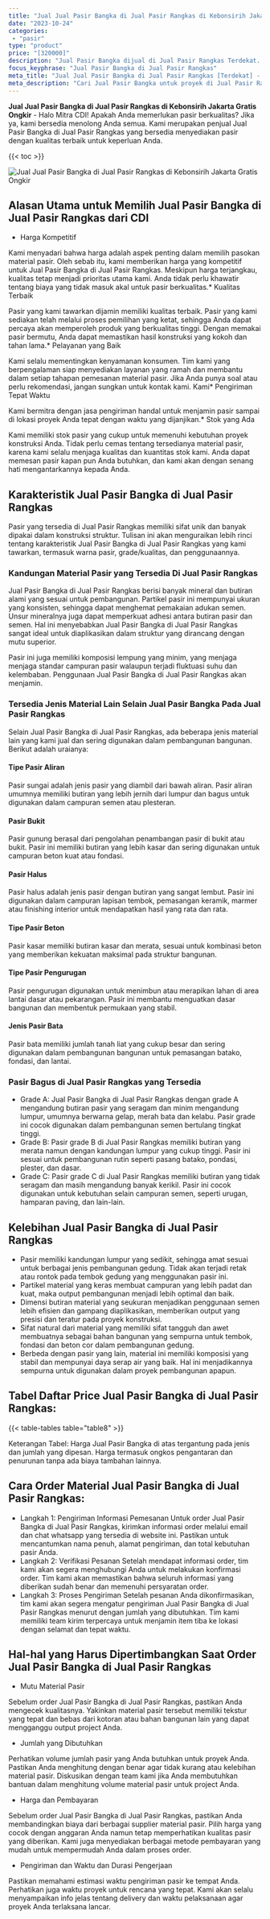 ```yaml
---
title: "Jual Jual Pasir Bangka di Jual Pasir Rangkas di Kebonsirih Jakarta Gratis Ongkir"
date: "2023-10-24"
categories:
 - "pasir"
type: "product"
price: "[320000]"
description: "Jual Pasir Bangka dijual di Jual Pasir Rangkas Terdekat. Jual Pasir Bangka ini sering dipakai dalam proyek konstruksi sebagai bahan campuran yang berkualitas dan halus. Kontak kami untuk mendapatkan informasi lebih lanjut."
focus_keyphrase: "Jual Pasir Bangka di Jual Pasir Rangkas"
meta_title: "Jual Jual Pasir Bangka di Jual Pasir Rangkas [Terdekat] - CDI"
meta_description: "Cari Jual Pasir Bangka untuk proyek di Jual Pasir Rangkas? Kami menyediakan Jual Pasir Bangka berkualitas untuk material adukan. Dapatkan penawaran terbaik sekarang."
---
```


**Jual Jual Pasir Bangka di Jual Pasir Rangkas di Kebonsirih Jakarta Gratis Ongkir** - Halo Mitra CDI! Apakah Anda memerlukan pasir berkualitas? Jika ya, kami bersedia menolong Anda semua. Kami merupakan penjual Jual Pasir Bangka di Jual Pasir Rangkas yang bersedia menyediakan pasir dengan kualitas terbaik untuk keperluan Anda.

{{< toc >}}

![Jual Jual Pasir Bangka di Jual Pasir Rangkas di Kebonsirih Jakarta Gratis Ongkir](/images/pasir/pasir-bangunan-02.jpg)

## Alasan Utama untuk Memilih Jual Pasir Bangka di Jual Pasir Rangkas dari CDI

*   Harga Kompetitif

Kami menyadari bahwa harga adalah aspek penting dalam memilih pasokan material pasir. Oleh sebab itu, kami memberikan harga yang kompetitif untuk Jual Pasir Bangka di Jual Pasir Rangkas. Meskipun harga terjangkau, kualitas tetap menjadi prioritas utama kami. Anda tidak perlu khawatir tentang biaya yang tidak masuk akal untuk pasir berkualitas.*   Kualitas Terbaik

Pasir yang kami tawarkan dijamin memiliki kualitas terbaik. Pasir yang kami sediakan telah melalui proses pemilihan yang ketat, sehingga Anda dapat percaya akan memperoleh produk yang berkualitas tinggi. Dengan memakai pasir bermutu, Anda dapat memastikan hasil konstruksi yang kokoh dan tahan lama.*   Pelayanan yang Baik

Kami selalu mementingkan kenyamanan konsumen. Tim kami yang berpengalaman siap menyediakan layanan yang ramah dan membantu dalam setiap tahapan pemesanan material pasir. Jika Anda punya soal atau perlu rekomendasi, jangan sungkan untuk kontak kami. Kami*   Pengiriman Tepat Waktu

Kami bermitra dengan jasa pengiriman handal untuk menjamin pasir sampai di lokasi proyek Anda tepat dengan waktu yang dijanjikan.*   Stok yang Ada

Kami memiliki stok pasir yang cukup untuk memenuhi kebutuhan proyek konstruksi Anda. Tidak perlu cemas tentang tersedianya material pasir, karena kami selalu menjaga kualitas dan kuantitas stok kami. Anda dapat memesan pasir kapan pun Anda butuhkan, dan kami akan dengan senang hati mengantarkannya kepada Anda. 

## Karakteristik Jual Pasir Bangka di Jual Pasir Rangkas

Pasir yang tersedia di Jual Pasir Rangkas memiliki sifat unik dan banyak dipakai dalam konstruksi struktur. Tulisan ini akan menguraikan lebih rinci tentang karakteristik Jual Pasir Bangka di Jual Pasir Rangkas yang kami tawarkan, termasuk warna pasir, grade/kualitas, dan penggunaannya.

### Kandungan Material Pasir yang Tersedia Di Jual Pasir Rangkas

Jual Pasir Bangka di Jual Pasir Rangkas berisi banyak mineral dan butiran alami yang sesuai untuk pembangunan. Partikel pasir ini mempunyai ukuran yang konsisten, sehingga dapat menghemat pemakaian adukan semen. Unsur mineralnya juga dapat memperkuat adhesi antara butiran pasir dan semen. Hal ini menyebabkan Jual Pasir Bangka di Jual Pasir Rangkas sangat ideal untuk diaplikasikan dalam struktur yang dirancang dengan mutu superior.

Pasir ini juga memiliki komposisi lempung yang minim, yang menjaga menjaga standar campuran pasir walaupun terjadi fluktuasi suhu dan kelembaban. Penggunaan Jual Pasir Bangka di Jual Pasir Rangkas akan menjamin.

### Tersedia Jenis Material Lain Selain Jual Pasir Bangka Pada Jual Pasir Rangkas

Selain Jual Pasir Bangka di Jual Pasir Rangkas, ada beberapa jenis material lain yang kami jual dan sering digunakan dalam pembangunan bangunan. Berikut adalah uraianya:

#### Tipe Pasir Aliran

Pasir sungai adalah jenis pasir yang diambil dari bawah aliran. Pasir aliran umumnya memiliki butiran yang lebih jernih dari lumpur dan bagus untuk digunakan dalam campuran semen atau plesteran.

#### Pasir Bukit

Pasir gunung berasal dari pengolahan penambangan pasir di bukit atau bukit. Pasir ini memiliki butiran yang lebih kasar dan sering digunakan untuk campuran beton kuat atau fondasi.

#### Pasir Halus

Pasir halus adalah jenis pasir dengan butiran yang sangat lembut. Pasir ini digunakan dalam campuran lapisan tembok, pemasangan keramik, marmer atau finishing interior untuk mendapatkan hasil yang rata dan rata.

#### Tipe Pasir Beton

Pasir kasar memiliki butiran kasar dan merata, sesuai untuk kombinasi beton yang memberikan kekuatan maksimal pada struktur bangunan.

#### Tipe Pasir Pengurugan

Pasir pengurugan digunakan untuk menimbun atau merapikan lahan di area lantai dasar atau pekarangan. Pasir ini membantu menguatkan dasar bangunan dan membentuk permukaan yang stabil.

#### Jenis Pasir Bata

Pasir bata memiliki jumlah tanah liat yang cukup besar dan sering digunakan dalam pembangunan bangunan untuk pemasangan batako, fondasi, dan lantai.

### Pasir Bagus di Jual Pasir Rangkas yang Tersedia

*   Grade A: Jual Pasir Bangka di Jual Pasir Rangkas dengan grade A mengandung butiran pasir yang seragam dan minim mengandung lumpur, umumnya berwarna gelap, merah bata dan kelabu. Pasir grade ini cocok digunakan dalam pembangunan semen bertulang tingkat tinggi.
*   Grade B: Pasir grade B di Jual Pasir Rangkas memiliki butiran yang merata namun dengan kandungan lumpur yang cukup tinggi. Pasir ini sesuai untuk pembangunan rutin seperti pasang batako, pondasi, plester, dan dasar.
*   Grade C: Pasir grade C di Jual Pasir Rangkas memiliki butiran yang tidak seragam dan masih mengandung banyak kerikil. Pasir ini cocok digunakan untuk kebutuhan selain campuran semen, seperti urugan, hamparan paving, dan lain-lain.

## Kelebihan Jual Pasir Bangka di Jual Pasir Rangkas

*   Pasir memiliki kandungan lumpur yang sedikit, sehingga amat sesuai untuk berbagai jenis pembangunan gedung. Tidak akan terjadi retak atau rontok pada tembok gedung yang menggunakan pasir ini.
*   Partikel material yang keras membuat campuran yang lebih padat dan kuat, maka output pembangunan menjadi lebih optimal dan baik.
*   Dimensi butiran material yang seukuran menjadikan penggunaan semen lebih efisien dan gampang diaplikasikan, memberikan output yang presisi dan teratur pada proyek konstruksi.
*   Sifat natural dari material yang memiliki sifat tangguh dan awet membuatnya sebagai bahan bangunan yang sempurna untuk tembok, fondasi dan beton cor dalam pembangunan gedung.
*   Berbeda dengan pasir yang lain, material ini memiliki komposisi yang stabil dan mempunyai daya serap air yang baik. Hal ini menjadikannya sempurna untuk digunakan dalam proyek pembangunan apapun.

## Tabel Daftar Price Jual Pasir Bangka di Jual Pasir Rangkas:

{{< table-tables table="table8" >}}

Keterangan Tabel: Harga Jual Pasir Bangka di atas tergantung pada jenis dan jumlah yang dipesan. Harga termasuk ongkos pengantaran dan penurunan tanpa ada biaya tambahan lainnya.

## Cara Order Material Jual Pasir Bangka di Jual Pasir Rangkas:

*   Langkah 1: Pengiriman Informasi Pemesanan
Untuk order Jual Pasir Bangka di Jual Pasir Rangkas, kirimkan informasi order melalui email dan chat whatsapp yang tersedia di website ini. Pastikan untuk mencantumkan nama penuh, alamat pengiriman, dan total kebutuhan pasir Anda.
*   Langkah 2: Verifikasi Pesanan
Setelah mendapat informasi order, tim kami akan segera menghubungi Anda untuk melakukan konfirmasi order. Tim kami akan memastikan bahwa seluruh informasi yang diberikan sudah benar dan memenuhi persyaratan order.
*   Langkah 3: Proses Pengiriman
Setelah pesanan Anda dikonfirmasikan, tim kami akan segera mengatur pengiriman Jual Pasir Bangka di Jual Pasir Rangkas menurut dengan jumlah yang dibutuhkan. Tim kami memiliki team kirim terpercaya untuk menjamin item tiba ke lokasi dengan selamat dan tepat waktu.

## Hal-hal yang Harus Dipertimbangkan Saat Order Jual Pasir Bangka di Jual Pasir Rangkas

*   Mutu Material Pasir

Sebelum order Jual Pasir Bangka di Jual Pasir Rangkas, pastikan Anda mengecek kualitasnya. Yakinkan material pasir tersebut memiliki tekstur yang tepat dan bebas dari kotoran atau bahan bangunan lain yang dapat mengganggu output project Anda.
*   Jumlah yang Dibutuhkan

Perhatikan volume jumlah pasir yang Anda butuhkan untuk proyek Anda. Pastikan Anda menghitung dengan benar agar tidak kurang atau kelebihan material pasir. Diskusikan dengan team kami jika Anda membutuhkan bantuan dalam menghitung volume material pasir untuk project Anda.
*   Harga dan Pembayaran

Sebelum order Jual Pasir Bangka di Jual Pasir Rangkas, pastikan Anda membandingkan biaya dari berbagai supplier material pasir. Pilih harga yang cocok dengan anggaran Anda namun tetap memperhatikan kualitas pasir yang diberikan. Kami juga menyediakan berbagai metode pembayaran yang mudah untuk mempermudah Anda dalam proses order.
*   Pengiriman dan Waktu dan Durasi Pengerjaan

Pastikan memahami estimasi waktu pengiriman pasir ke tempat Anda. Perhatikan juga waktu proyek untuk rencana yang tepat. Kami akan selalu menyampaikan info jelas tentang delivery dan waktu pelaksanaan agar proyek Anda terlaksana lancar.